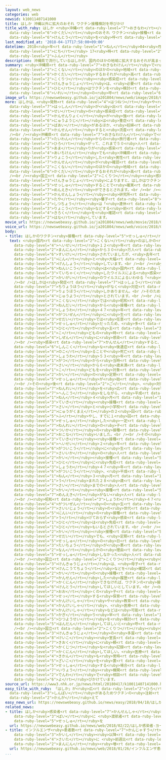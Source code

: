 ```yaml
---
layout: web_news
categories: web
newsid: k10011407141000
title: はしか 沖縄以外に拡大のおそれ ワクチン接種検討を呼びかけ
title_with_ruby: はしか <ruby>沖縄<rt data-ruby-level="7">おきなわ</rt></ruby><ruby>以外<rt data-ruby-level="4">いがい</rt></ruby>に<ruby>拡大<rt
  data-ruby-level="6">かくだい</rt></ruby>のおそれ ワクチン<ruby>接種<rt data-ruby-level="5">せっしゅ</rt></ruby><ruby>検討<rt
  data-ruby-level="6">けんとう</rt></ruby>を<ruby>呼<rt data-ruby-level="6">よ</rt></ruby>びかけ
last_modified_at: '2018-04-17T17:58:00+09:00'
datetime: 2018<ruby>年<rt data-ruby-level="1">ねん</rt></ruby>04<ruby>月<rt data-ruby-level="1">がつ</rt></ruby>17<ruby>日<rt
  data-ruby-level="1">にち</rt></ruby> 17<ruby>時<rt data-ruby-level="2">じ</rt></ruby>58<ruby>分<rt
  data-ruby-level="2">ふん</rt></ruby>
description: 沖縄県で流行しているはしかが、国内のほかの地域に拡大するおそれが高まっているとして、国立感染症研究所は、必要な人はワクチンを検討してほしいと異例の呼びかけをしています。
summary: <ruby>沖縄県<rt data-ruby-level="7">おきなわけん</rt></ruby>で<ruby>流行<rt data-ruby-level="3">りゅうこう</rt></ruby>しているはしかが、<ruby>国内<rt
  data-ruby-level="2">こくない</rt></ruby>のほかの<ruby>地域<rt data-ruby-level="6">ちいき</rt></ruby>に<ruby>拡大<rt
  data-ruby-level="6">かくだい</rt></ruby>するおそれが<ruby>高<rt data-ruby-level="2">たか</rt></ruby>まっているとして、<ruby>国立<rt
  data-ruby-level="2">こくりつ</rt></ruby><ruby>感染症<rt data-ruby-level="7">かんせんしょう</rt></ruby><ruby>研究所<rt
  data-ruby-level="3">けんきゅうじょ</rt></ruby>は、<ruby>必要<rt data-ruby-level="4">ひつよう</rt></ruby>な<ruby>人<rt
  data-ruby-level="1">ひと</rt></ruby>はワクチンを<ruby>検討<rt data-ruby-level="6">けんとう</rt></ruby>してほしいと<ruby>異例<rt
  data-ruby-level="6">いれい</rt></ruby>の<ruby>呼<rt data-ruby-level="6">よ</rt></ruby>びかけをしています。
image_url: https://newswebeasy.github.io/ja201804/news/web/image/2018/04/17/K10011407141_1804171751_1804171800_01_02.jpg
more: はしかは、<ruby>発熱<rt data-ruby-level="4">はつねつ</rt></ruby>や<ruby>全身<rt data-ruby-level="3">ぜんしん</rt></ruby>に<ruby>発疹<rt
  data-ruby-level="7">はっしん</rt></ruby>が<ruby>出<rt data-ruby-level="1">で</rt></ruby>るウイルス<ruby>性<rt
  data-ruby-level="5">せい</rt></ruby>の<ruby>感染症<rt data-ruby-level="7">かんせんしょう</rt></ruby>で、<ruby>感染力<rt
  data-ruby-level="7">かんせんりょく</rt></ruby>が<ruby>強<rt data-ruby-level="2">つよ</rt></ruby>く<ruby>乳幼児<rt
  data-ruby-level="6">にゅうようじ</rt></ruby>は<ruby>重症<rt data-ruby-level="7">じゅうしょう</rt></ruby>になる<ruby>場合<rt
  data-ruby-level="2">ばあい</rt></ruby>があるほか、<ruby>妊婦<rt data-ruby-level="7">にんぷ</rt></ruby>が<ruby>感染<rt
  data-ruby-level="7">かんせん</rt></ruby>すると<ruby>流産<rt data-ruby-level="4">りゅうざん</rt></ruby>のおそれがあるとされています。<br
  /><br /><ruby>沖縄県<rt data-ruby-level="7">おきなわけん</rt></ruby>で<ruby>先月<rt data-ruby-level="1">せんげつ</rt></ruby>、<ruby>台湾<rt
  data-ruby-level="7">たいわん</rt></ruby>からの<ruby>旅行者<rt data-ruby-level="3">りょこうしゃ</rt></ruby>からはしかが<ruby>広<rt
  data-ruby-level="2">ひろ</rt></ruby>がって、これまで５０<ruby>人<rt data-ruby-level="1">にん</rt></ruby><ruby>余<rt
  data-ruby-level="5">あま</rt></ruby>りが<ruby>感染<rt data-ruby-level="7">かんせん</rt></ruby>し、<ruby>愛知県<rt
  data-ruby-level="4">あいちけん</rt></ruby>でも<ruby>沖縄県<rt data-ruby-level="7">おきなわけん</rt></ruby>を<ruby>旅行<rt
  data-ruby-level="3">りょこう</rt></ruby>した<ruby>男性<rt data-ruby-level="5">だんせい</rt></ruby>の<ruby>感染<rt
  data-ruby-level="7">かんせん</rt></ruby>が<ruby>確認<rt data-ruby-level="7">かくにん</rt></ruby>されるなど、<ruby>国内<rt
  data-ruby-level="2">こくない</rt></ruby>のほかの<ruby>地域<rt data-ruby-level="6">ちいき</rt></ruby>に<ruby>拡大<rt
  data-ruby-level="6">かくだい</rt></ruby>するおそれが<ruby>高<rt data-ruby-level="2">たか</rt></ruby>まっています。<br
  /><br /><ruby>国立<rt data-ruby-level="2">こくりつ</rt></ruby><ruby>感染症<rt data-ruby-level="7">かんせんしょう</rt></ruby><ruby>研究所<rt
  data-ruby-level="3">けんきゅうじょ</rt></ruby>によりますと、はしかはワクチンを２<ruby>回<rt data-ruby-level="2">かい</rt></ruby><ruby>接種<rt
  data-ruby-level="5">せっしゅ</rt></ruby>することで<ruby>確実<rt data-ruby-level="5">かくじつ</rt></ruby>に<ruby>免疫<rt
  data-ruby-level="7">めんえき</rt></ruby>ができるとされます。<br /><br /><ruby>国立<rt data-ruby-level="2">こくりつ</rt></ruby><ruby>感染症<rt
  data-ruby-level="7">かんせんしょう</rt></ruby><ruby>研究所<rt data-ruby-level="3">けんきゅうじょ</rt></ruby>の<ruby>多屋<rt
  data-ruby-level="3">たや</rt></ruby><ruby>馨子<rt data-ruby-level="8">けいこ</rt></ruby><ruby>室長<rt
  data-ruby-level="2">しつちょう</rt></ruby>は「<ruby>連休<rt data-ruby-level="4">れんきゅう</rt></ruby>で<ruby>旅行<rt
  data-ruby-level="3">りょこう</rt></ruby>などする<ruby>前<rt data-ruby-level="2">まえ</rt></ruby>にワクチンの<ruby>記録<rt
  data-ruby-level="4">きろく</rt></ruby>を<ruby>確認<rt data-ruby-level="7">かくにん</rt></ruby>してほしい」と<ruby>話<rt
  data-ruby-level="2">はな</rt></ruby>しています。
movie_url: https://newswebeasy.github.io/ja201804/news/web/movie/2018/04/17/k10011407141_201804171919_201804172007.mp4
voice_url: https://newswebeasy.github.io/ja201804/news/web/voice/2018/04/17/k10011407141_201804171919_201804172007.mp3
body:
- title: はしかのワクチン<ruby>接種<rt data-ruby-level="5">せっしゅ</rt></ruby>の<ruby>経緯<rt data-ruby-level="7">けいい</rt></ruby>
  text: <ruby>国内<rt data-ruby-level="2">こくない</rt></ruby>のはしかの<ruby>患者数<rt data-ruby-level="7">かんじゃすう</rt></ruby>は<ruby>平成<rt
    data-ruby-level="4">へいせい</rt></ruby>１２<ruby>年<rt data-ruby-level="1">ねん</rt></ruby>は２０<ruby>万人<rt
    data-ruby-level="2">まんにん</rt></ruby>から３０<ruby>万人<rt data-ruby-level="2">まんにん</rt></ruby>と<ruby>推計<rt
    data-ruby-level="6">すいけい</rt></ruby>されていましたが、<ruby>去年<rt data-ruby-level="3">きょねん</rt></ruby>は１８９<ruby>人<rt
    data-ruby-level="1">にん</rt></ruby>と<ruby>大幅<rt data-ruby-level="7">おおはば</rt></ruby>に<ruby>減少<rt
    data-ruby-level="5">げんしょう</rt></ruby>しています。<br /><br /><ruby>平成<rt data-ruby-level="4">へいせい</rt></ruby>２４<ruby>年以降<rt
    data-ruby-level="6">ねんいこう</rt></ruby>は<ruby>国内<rt data-ruby-level="2">こくない</rt></ruby>に<ruby>定着<rt
    data-ruby-level="3">ていちゃく</rt></ruby>したウイルスによる<ruby>感染<rt data-ruby-level="7">かんせん</rt></ruby>はなく、いずれも<ruby>海外<rt
    data-ruby-level="2">かいがい</rt></ruby>のウイルスによるいわゆる「<ruby>輸入<rt data-ruby-level="5">ゆにゅう</rt></ruby>はしか」です。<br
    /><br />はしかは<ruby>発症<rt data-ruby-level="7">はっしょう</rt></ruby>しても<ruby>有効<rt data-ruby-level="5">ゆうこう</rt></ruby>な<ruby>治療法<rt
    data-ruby-level="7">ちりょうほう</rt></ruby>がなく<ruby>対症<rt data-ruby-level="7">たいしょう</rt></ruby><ruby>療法<rt
    data-ruby-level="7">りょうほう</rt></ruby>しかありません。<br />そのためワクチンで<ruby>予防<rt data-ruby-level="5">よぼう</rt></ruby>することが<ruby>重要<rt
    data-ruby-level="4">じゅうよう</rt></ruby>とされています。<br /><br />はしかのワクチンは<ruby>国内<rt
    data-ruby-level="2">こくない</rt></ruby>では<ruby>昭和<rt data-ruby-level="3">しょうわ</rt></ruby>４０<ruby>年代<rt
    data-ruby-level="3">ねんだい</rt></ruby>から<ruby>接種<rt data-ruby-level="5">せっしゅ</rt></ruby>できるようになりましたが、<ruby>昭和<rt
    data-ruby-level="3">しょうわ</rt></ruby>４７<ruby>年<rt data-ruby-level="1">ねん</rt></ruby>９<ruby>月以前<rt
    data-ruby-level="4">がついぜん</rt></ruby>に<ruby>生<rt data-ruby-level="1">う</rt></ruby>まれた<ruby>世代<rt
    data-ruby-level="3">せだい</rt></ruby>では<ruby>任意<rt data-ruby-level="5">にんい</rt></ruby><ruby>接種<rt
    data-ruby-level="5">せっしゅ</rt></ruby>だったため、<ruby>多<rt data-ruby-level="2">おお</rt></ruby>くの<ruby>人<rt
    data-ruby-level="1">ひと</rt></ruby>が<ruby>主<rt data-ruby-level="3">おも</rt></ruby>に<ruby>子<rt
    data-ruby-level="1">こ</rt></ruby>どもの<ruby>時<rt data-ruby-level="2">とき</rt></ruby>に<ruby>自然<rt
    data-ruby-level="4">しぜん</rt></ruby>に<ruby>感染<rt data-ruby-level="7">かんせん</rt></ruby>していました。<br
    /><br /><ruby>感染<rt data-ruby-level="7">かんせん</rt></ruby>すると、<ruby>当時<rt data-ruby-level="2">とうじ</rt></ruby>は<ruby>深刻<rt
    data-ruby-level="6">しんこく</rt></ruby>な<ruby>後遺症<rt data-ruby-level="7">こういしょう</rt></ruby>が<ruby>残<rt
    data-ruby-level="4">のこ</rt></ruby>ることや<ruby>死亡<rt data-ruby-level="6">しぼう</rt></ruby>するケースもあったため、<ruby>昭和<rt
    data-ruby-level="3">しょうわ</rt></ruby>５３<ruby>年<rt data-ruby-level="1">ねん</rt></ruby>１０<ruby>月<rt
    data-ruby-level="1">がつ</rt></ruby>から<ruby>当時<rt data-ruby-level="2">とうじ</rt></ruby>１<ruby>歳<rt
    data-ruby-level="7">さい</rt></ruby>から６<ruby>歳未満<rt data-ruby-level="7">さいみまん</rt></ruby>までの<ruby>子<rt
    data-ruby-level="1">こ</rt></ruby>どもを<ruby>対象<rt data-ruby-level="4">たいしょう</rt></ruby>にワクチン１<ruby>回<rt
    data-ruby-level="2">かい</rt></ruby>の<ruby>定期<rt data-ruby-level="3">ていき</rt></ruby><ruby>接種<rt
    data-ruby-level="5">せっしゅ</rt></ruby>が<ruby>始<rt data-ruby-level="3">はじ</rt></ruby>まりました。<br
    /><br />その<ruby>後<rt data-ruby-level="2">ご</rt></ruby>、<ruby>対象<rt data-ruby-level="4">たいしょう</rt></ruby><ruby>年齢<rt
    data-ruby-level="7">ねんれい</rt></ruby>を<ruby>広<rt data-ruby-level="2">ひろ</rt></ruby>げるなどの<ruby>変更<rt
    data-ruby-level="7">へんこう</rt></ruby>をしながら、<ruby>平成<rt data-ruby-level="4">へいせい</rt></ruby>１８<ruby>年<rt
    data-ruby-level="1">ねん</rt></ruby>４<ruby>月<rt data-ruby-level="1">がつ</rt></ruby>にはワクチンの<ruby>定期<rt
    data-ruby-level="3">ていき</rt></ruby><ruby>接種<rt data-ruby-level="5">せっしゅ</rt></ruby>を１<ruby>歳<rt
    data-ruby-level="7">さい</rt></ruby>と<ruby>小学校<rt data-ruby-level="1">しょうがっこう</rt></ruby><ruby>入学前<rt
    data-ruby-level="2">にゅうがくまえ</rt></ruby>の２<ruby>回<rt data-ruby-level="2">かい</rt></ruby>に<ruby>増<rt
    data-ruby-level="5">ふ</rt></ruby>やし、すでに１<ruby>回<rt data-ruby-level="2">かい</rt></ruby><ruby>接種<rt
    data-ruby-level="5">せっしゅ</rt></ruby>した<ruby>一定<rt data-ruby-level="3">いってい</rt></ruby>の<ruby>年齢<rt
    data-ruby-level="7">ねんれい</rt></ruby>の<ruby>子<rt data-ruby-level="1">こ</rt></ruby>どもたちに<ruby>追加<rt
    data-ruby-level="4">ついか</rt></ruby>の<ruby>接種<rt data-ruby-level="5">せっしゅ</rt></ruby>も<ruby>行<rt
    data-ruby-level="2">おこな</rt></ruby>いました。<br /><br />その<ruby>結果<rt data-ruby-level="4">けっか</rt></ruby>、ワクチンの<ruby>定期<rt
    data-ruby-level="3">ていき</rt></ruby><ruby>接種<rt data-ruby-level="5">せっしゅ</rt></ruby>は<ruby>平成<rt
    data-ruby-level="4">へいせい</rt></ruby>２<ruby>年<rt data-ruby-level="1">ねん</rt></ruby>４<ruby>月以降<rt
    data-ruby-level="6">がついこう</rt></ruby>に<ruby>生<rt data-ruby-level="1">う</rt></ruby>まれた２８<ruby>歳以下<rt
    data-ruby-level="7">さいいか</rt></ruby>の<ruby>人<rt data-ruby-level="1">ひと</rt></ruby>は２<ruby>回<rt
    data-ruby-level="2">かい</rt></ruby><ruby>接種<rt data-ruby-level="5">せっしゅ</rt></ruby>で、ほとんどの<ruby>人<rt
    data-ruby-level="1">ひと</rt></ruby>に<ruby>免疫<rt data-ruby-level="7">めんえき</rt></ruby>があるとされ、<ruby>昭和<rt
    data-ruby-level="3">しょうわ</rt></ruby>４７<ruby>年<rt data-ruby-level="1">ねん</rt></ruby>１０<ruby>月以降<rt
    data-ruby-level="6">がついこう</rt></ruby>、<ruby>平成<rt data-ruby-level="4">へいせい</rt></ruby>２<ruby>年<rt
    data-ruby-level="1">ねん</rt></ruby>３<ruby>月<rt data-ruby-level="1">がつ</rt></ruby>までに<ruby>生<rt
    data-ruby-level="1">う</rt></ruby>まれた２８<ruby>歳<rt data-ruby-level="7">さい</rt></ruby>から４５<ruby>歳<rt
    data-ruby-level="7">さい</rt></ruby>までの<ruby>人<rt data-ruby-level="1">ひと</rt></ruby>は１<ruby>回<rt
    data-ruby-level="2">かい</rt></ruby><ruby>接種<rt data-ruby-level="5">せっしゅ</rt></ruby>で<ruby>免疫<rt
    data-ruby-level="7">めんえき</rt></ruby>がない<ruby>人<rt data-ruby-level="1">ひと</rt></ruby>がいるとされています。<br
    /><br /><ruby>昭和<rt data-ruby-level="3">しょうわ</rt></ruby>４７<ruby>年<rt data-ruby-level="1">ねん</rt></ruby>９<ruby>月以前<rt
    data-ruby-level="4">がついぜん</rt></ruby>の<ruby>生<rt data-ruby-level="1">う</rt></ruby>まれの４５<ruby>歳以上<rt
    data-ruby-level="7">さいいじょう</rt></ruby>の<ruby>世代<rt data-ruby-level="3">せだい</rt></ruby>は、ワクチンの<ruby>任意<rt
    data-ruby-level="5">にんい</rt></ruby>の<ruby>接種<rt data-ruby-level="5">せっしゅ</rt></ruby>を<ruby>受<rt
    data-ruby-level="3">う</rt></ruby>けておらず<ruby>感染<rt data-ruby-level="7">かんせん</rt></ruby>もしていない<ruby>人<rt
    data-ruby-level="1">ひと</rt></ruby>は<ruby>免疫<rt data-ruby-level="7">めんえき</rt></ruby>がない<ruby>人<rt
    data-ruby-level="1">ひと</rt></ruby>もいるとされています。<br /><br /><ruby>一方<rt data-ruby-level="2">いっぽう</rt></ruby>でワクチンを２<ruby>回<rt
    data-ruby-level="2">かい</rt></ruby><ruby>接種<rt data-ruby-level="5">せっしゅ</rt></ruby>した<ruby>世代<rt
    data-ruby-level="3">せだい</rt></ruby>でも、<ruby>定期<rt data-ruby-level="3">ていき</rt></ruby><ruby>接種<rt
    data-ruby-level="5">せっしゅ</rt></ruby>の<ruby>日<rt data-ruby-level="1">ひ</rt></ruby>に<ruby>体調<rt
    data-ruby-level="3">たいちょう</rt></ruby>が<ruby>悪<rt data-ruby-level="3">わる</rt></ruby>かったなど<ruby>何<rt
    data-ruby-level="2">なん</rt></ruby>らかの<ruby>理由<rt data-ruby-level="3">りゆう</rt></ruby>でワクチンを<ruby>接種<rt
    data-ruby-level="5">せっしゅ</rt></ruby>しなかった<ruby>人<rt data-ruby-level="1">ひと</rt></ruby>もいるとされています。<br
    /><br /><ruby>国立<rt data-ruby-level="2">こくりつ</rt></ruby><ruby>感染症<rt data-ruby-level="7">かんせんしょう</rt></ruby><ruby>研究所<rt
    data-ruby-level="3">けんきゅうじょ</rt></ruby>は、<ruby>母子<rt data-ruby-level="2">ぼし</rt></ruby><ruby>健康手帳<rt
    data-ruby-level="4">けんこうてちょう</rt></ruby>などを<ruby>確認<rt data-ruby-level="7">かくにん</rt></ruby>し、２<ruby>回<rt
    data-ruby-level="2">かい</rt></ruby>の<ruby>接種<rt data-ruby-level="5">せっしゅ</rt></ruby>や<ruby>感染<rt
    data-ruby-level="7">かんせん</rt></ruby>した<ruby>履歴<rt data-ruby-level="7">りれき</rt></ruby>が<ruby>確認<rt
    data-ruby-level="7">かくにん</rt></ruby>できなければ、ワクチンの<ruby>接種<rt data-ruby-level="5">せっしゅ</rt></ruby>を<ruby>検討<rt
    data-ruby-level="6">けんとう</rt></ruby>してほしいとしています。<br /><br /><ruby>特<rt data-ruby-level="4">とく</rt></ruby>に、<ruby>多<rt
    data-ruby-level="2">おお</rt></ruby>くの<ruby>子<rt data-ruby-level="1">こ</rt></ruby>どもと<ruby>接<rt
    data-ruby-level="5">せっ</rt></ruby>する<ruby>保育<rt data-ruby-level="5">ほいく</rt></ruby><ruby>関係者<rt
    data-ruby-level="4">かんけいしゃ</rt></ruby>や<ruby>教育<rt data-ruby-level="3">きょういく</rt></ruby><ruby>関係者<rt
    data-ruby-level="4">かんけいしゃ</rt></ruby>、<ruby>医療<rt data-ruby-level="7">いりょう</rt></ruby><ruby>関係者<rt
    data-ruby-level="4">かんけいしゃ</rt></ruby>などは<ruby>可能<rt data-ruby-level="5">かのう</rt></ruby>な<ruby>限<rt
    data-ruby-level="5">かぎ</rt></ruby>り<ruby>早<rt data-ruby-level="1">はや</rt></ruby>くワクチンの<ruby>必要性<rt
    data-ruby-level="5">ひつようせい</rt></ruby>を<ruby>検討<rt data-ruby-level="6">けんとう</rt></ruby>して<ruby>判断<rt
    data-ruby-level="5">はんだん</rt></ruby>してほしいと<ruby>呼<rt data-ruby-level="6">よ</rt></ruby>びかけています。<br
    /><br /><ruby>国立<rt data-ruby-level="2">こくりつ</rt></ruby><ruby>感染症<rt data-ruby-level="7">かんせんしょう</rt></ruby><ruby>研究所<rt
    data-ruby-level="3">けんきゅうじょ</rt></ruby>の<ruby>多屋<rt data-ruby-level="3">たや</rt></ruby><ruby>馨子<rt
    data-ruby-level="8">けいこ</rt></ruby><ruby>室長<rt data-ruby-level="2">しつちょう</rt></ruby>は「<ruby>記憶<rt
    data-ruby-level="7">きおく</rt></ruby>に<ruby>頼<rt data-ruby-level="7">たよ</rt></ruby>るのではなく<ruby>確実<rt
    data-ruby-level="5">かくじつ</rt></ruby>な<ruby>記録<rt data-ruby-level="4">きろく</rt></ruby>で<ruby>確認<rt
    data-ruby-level="7">かくにん</rt></ruby>してほしい。<ruby>医療<rt data-ruby-level="7">いりょう</rt></ruby><ruby>機関<rt
    data-ruby-level="4">きかん</rt></ruby>も<ruby>常時<rt data-ruby-level="5">じょうじ</rt></ruby>ワクチンの<ruby>在庫<rt
    data-ruby-level="5">ざいこ</rt></ruby>を<ruby>置<rt data-ruby-level="4">お</rt></ruby>いているわけではないので、ワクチンを<ruby>接種<rt
    data-ruby-level="5">せっしゅ</rt></ruby>する<ruby>場合<rt data-ruby-level="2">ばあい</rt></ruby>は<ruby>医療<rt
    data-ruby-level="7">いりょう</rt></ruby><ruby>機関<rt data-ruby-level="4">きかん</rt></ruby>に<ruby>電話<rt
    data-ruby-level="2">でんわ</rt></ruby>で<ruby>相談<rt data-ruby-level="3">そうだん</rt></ruby>してほしい」と<ruby>呼<rt
    data-ruby-level="6">よ</rt></ruby>びかけています。
source_url: https://www3.nhk.or.jp/news/html/20180417/k10011407141000.html
easy_title_with_ruby: 「はしか」が<ruby>広<rt data-ruby-level="2">ひろ</rt></ruby>がる<ruby>心配<rt
  data-ruby-level="3">しんぱい</rt></ruby>があるためワクチンの<ruby>注射<rt data-ruby-level="6">ちゅうしゃ</rt></ruby>を<ruby>考<rt
  data-ruby-level="2">かんが</rt></ruby>えて
easy_news_url: https://newswebeasy.github.io/news/easy/2018/04/18/はしかが広がる心配があるためワクチンの注射を考えて
related_news:
- title: はしか<ruby>感染者<rt data-ruby-level="7">かんせんしゃ</rt></ruby> ヨーロッパで４<ruby>倍<rt
    data-ruby-level="3">ばい</rt></ruby>に <ruby>渡航者<rt data-ruby-level="7">とこうしゃ</rt></ruby>はワクチン<ruby>接種<rt
    data-ruby-level="5">せっしゅ</rt></ruby>を
  url: https://newswebeasy.github.io/news/web/2018/02/22/はしか感染者-ヨーロッパで4倍に-渡航者はワクチン接種を
- title: インフルエンザ<ruby>患者数<rt data-ruby-level="7">かんじゃすう</rt></ruby> <ruby>統計<rt data-ruby-level="5">とうけい</rt></ruby><ruby>開始<rt
    data-ruby-level="3">かいし</rt></ruby><ruby>以降<rt data-ruby-level="6">いこう</rt></ruby><ruby>最多<rt
    data-ruby-level="4">さいた</rt></ruby>に <ruby>前週比<rt data-ruby-level="5">ぜんしゅうひ</rt></ruby>112<ruby>万人<rt
    data-ruby-level="2">まんにん</rt></ruby><ruby>増<rt data-ruby-level="5">ぞう</rt></ruby>
  url: https://newswebeasy.github.io/news/web/2018/01/26/インフルエンザ患者数-統計開始以降最多に-前週比112万人増
...
```

